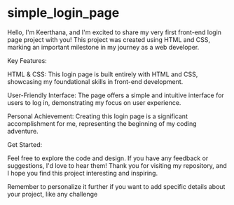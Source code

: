 # simple_login_page
Hello, I'm Keerthana, and I'm excited to share my very first front-end login page project with you! This project was created using HTML and CSS, marking an important milestone in my journey as a web developer.

Key Features:

HTML & CSS: This login page is built entirely with HTML and CSS, showcasing my foundational skills in front-end development.

User-Friendly Interface: The page offers a simple and intuitive interface for users to log in, demonstrating my focus on user experience.

Personal Achievement: Creating this login page is a significant accomplishment for me, representing the beginning of my coding adventure.

Get Started:

Feel free to explore the code and design. If you have any feedback or suggestions, I'd love to hear them! Thank you for visiting my repository, and I hope you find this project interesting and inspiring.

Remember to personalize it further if you want to add specific details about your project, like any challenge
